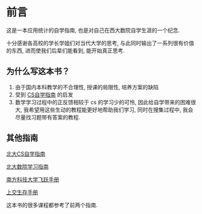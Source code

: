 # 前言

这是一本应用统计的自学指南,  也是对自己在西大数院自学生涯的一个纪念.

十分感谢各高校的学长学姐们对当代大学的思考, 与此同时输出了一系列很有价值的东西, 进而使我们后辈们能看到, 能开始真正思考.

## 为什么写这本书？

1. 由于国内本科教学的不合理性, 授课的局限性, 培养方案的缺陷
2. 受到 [CS自学指南](https://csdiy.wiki/) 的启发
3. 数学学习过程中的正反馈相较于 cs 的学习少的可怜, 因此给自学带来的困难很大, 我希望用这些生动的教程能更好地帮助我们学习, 同时在搜集过程中, 我会尽量找习题带有答案的教程.

## 其他指南

[北大CS自学指南](https://csdiy.wiki/)

[北大数院学习指南](https://docs.qq.com/doc/p/aec47ed20c2170d9f680ceaaf81b2b0c8aa7a2a9)

[南方科技大学飞跃手册](https://sustech-application.com/#/)

[上交生存手册](https://survivesjtu.gitbook.io/survivesjtumanual/)

这本书的很多课程都参考了前两个指南.

